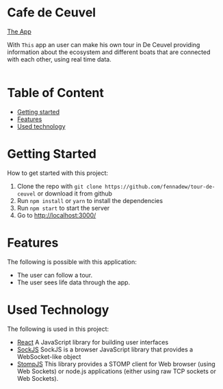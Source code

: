 # Cafe de Ceuvel
[The App](https://fennadew.github.io/tour-de-ceuvel/)

With `This` app an user can make his own tour in De Ceuvel providing information about the ecosystem and different boats that are connected with each other, using real time data.

<div width="75px">
  <img src="tour-de-ceuvel.gif" alt="">
</div>

# Table of Content
- [Getting started](#getting-started)
- [Features](#features)
- [Used technology](#used-technology)

# Getting Started
How to get started with this project:

1. Clone the repo with `git clone https://github.com/fennadew/tour-de-ceuvel` or download it from github
2. Run `npm install` or `yarn` to install the dependencies
3. Run `npm start` to start the server
4. Go to [http://localhost:3000/](http://localhost:3000/)

# Features
The following is possible with this application:

- The user can follow a tour.
- The user sees life data through the app.

# Used Technology
The following is used in this project:

- [React] A JavaScript library for building user interfaces
- [SockJS] SockJS is a browser JavaScript library that provides a WebSocket-like object
- [StompJS] This library provides a STOMP client for Web browser (using Web Sockets) or node.js applications (either using raw TCP sockets or Web Sockets).

[SockJS]: https://github.com/sockjs/sockjs-client
[React]: https://reactjs.org/
[StompJS]: https://www.npmjs.com/package/stompjs
